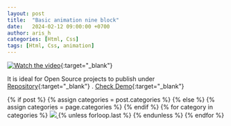```yaml
---
layout: post
title:  "Basic animation nine block"
date:   2024-02-12 09:00:00 +0700
author: aris_h
categories: [Html, Css]
tags: [Html, Css, animation]
---
```


[![Watch the video](https://raw.githubusercontent.com/omeans-team/public_assets/master/assets/img/project/other/animasi_loading/prev.png)](https://youtu.be/de0j_FO4vwE){:target="_blank"} 

It is ideal for Open Source projects to publish under [Repository](https://github.com/omeans-team/omeans-color-loading-animation-of-nine-blocks){:target="_blank"} . [Check Demo](https://youtu.be/de0j_FO4vwE){:target="_blank"}

<!-- tag -->
<!-- {% for post in site.categories.Personal %}
 <li><a href="{{ post.url }}">{{ post.categories }}</a></li>
{% endfor %} -->

 <!-- <img src="https://img.shields.io/badge/any%20text-you%20like-blue?logo=medium&logoColor=white" alt="omeans-team" />
 <img src="https://img.shields.io/badge/any%20text-you%20like-blue?logo=linkedin&logoColor=white" alt="omeans-team" />
 <img src="https://img.shields.io/badge/%20-you%20like-blue?logo=linkedin&logoColor=white" alt="omeans-team" />
 <img src="https://img.shields.io/badge/any%20text-you%20like-blue?style=for-the-badge&logo=linkedin&logoColor=white" alt="omeans-team" /> -->
<div class="post-categories">
  {% if post %}
    {% assign categories = post.categories %}
  {% else %}
    {% assign categories = page.categories %}
  {% endif %}
  {% for category in categories %}
  <a href="{{site.baseurl}}/categories/{{category|slugize}}">
 <img src="https://img.shields.io/badge/{{category}}-{% if category == "css" %}{{ site.categories.css | size }}{% elsif category == "html" %}{{ site.categories.html | size }}{% elsif category == "animation" %}{{ site.categories.animation | size }}{% else %}{{ 0 }}{% endif %}-blue?logo={% if category == "css" %}{{ "css3" }}{% elsif category == "html" %}{{ "html5" }}{% elsif category == "animation" %}{{ "animation" }}{% else %}{{ "" }}{% endif %}&logoColor=white"/>
  </a>
  <!-- <a href="{{site.baseurl}}/categories/{{category|slugize}}">{{category}}</a> -->
  <!-- <a href="{{site.baseurl}}/categories/{{category|slugize}}">{{category}}
    {% if category == "css" %}
      ({{ site.categories.css | size }})
    {% elsif category == "html" %}
      ({{ site.categories.html | size }})
    {% else %}
      ({{ 0 }})
    {% endif %}
  </a> -->
  <!-- ({{ site.categories.animation | size }}) -->
  {% unless forloop.last %}&nbsp;{% endunless %}
  {% endfor %}
  
</div>